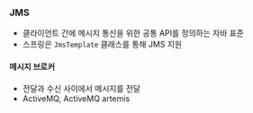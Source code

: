### JMS
- 클라이언트 간에 메시지 통신을 위한 공통 API를 정의하는 자바 표준
- 스프링은 `JmsTemplate` 클래스를 통해 JMS 지원

#### 메시지 브로커
- 전달과 수신 사이에서 메시지를 전달
- ActiveMQ, ActiveMQ artemis